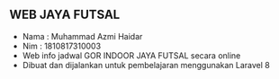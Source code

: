 ## WEB JAYA FUTSAL

- Nama : Muhammad Azmi Haidar
- Nim  : 1810817310003
- Web info jadwal GOR INDOOR JAYA FUTSAL secara online
- Dibuat dan dijalankan untuk pembelajaran menggunakan Laravel 8
